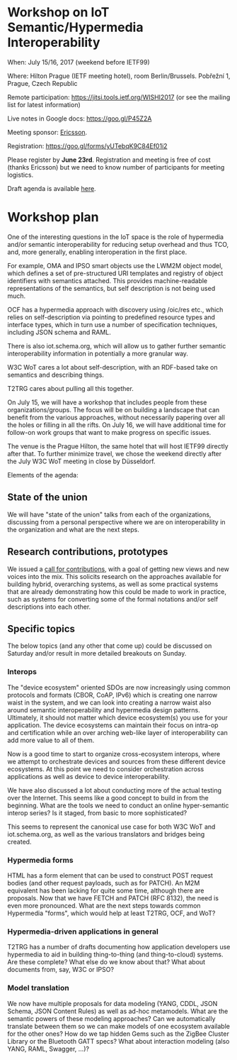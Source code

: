 # Workshop on IoT Semantic/Hypermedia Interoperability

When: July 15/16, 2017 (weekend before IETF99)

Where: Hilton Prague (IETF meeting hotel), room Berlin/Brussels. Pobřežní 1, Prague, Czech Republic

Remote participation: https://jitsi.tools.ietf.org/WISHI2017
(or see the mailing list for latest information)

Live notes in Google docs: https://goo.gl/P45Z2A

Meeting sponsor: [Ericsson](https://www.ericsson.com/en/internet-of-things).

Registration: https://goo.gl/forms/yUTebqK9C84Ef01i2

Please register by **June 23rd**. Registration and meeting is free of cost (thanks Ericsson) but we need to know number of participants for meeting logistics.

Draft agenda is available [here](https://github.com/t2trg/2017-07-wishi/blob/master/AGENDA.md).

# Workshop plan

One of the interesting questions in the IoT space is the role of
hypermedia and/or semantic interoperability for reducing setup
overhead and thus TCO, and, more generally, enabling interoperation in
the first place.

For example, OMA and IPSO smart objects use the LWM2M object model,
which defines a set of pre-structured URI templates and registry of
object identifiers with semantics attached. This provides
machine-readable representations of the semantics, but self
description is not being used much.

OCF has a hypermedia approach with discovery using /oic/res etc.,
which relies on self-description via pointing to predefined resource
types and interface types, which in turn use a number of specification
techniques, including JSON schema and RAML.

There is also iot.schema.org, which will allow us to gather further
semantic interoperability information in potentially a more granular
way.

W3C WoT cares a lot about self-description, with an RDF-based take on
semantics and describing things.

T2TRG cares about pulling all this together.

On July 15, we will have a workshop that includes people from these
organizations/groups.  The focus will be on building a landscape that
can benefit from the various approaches, without necessarily papering
over all the holes or filling in all the rifts.  On July 16, we will
have additional time for follow-on work groups that want to make
progress on specific issues.

The venue is the Prague Hilton, the same hotel that will host IETF99
directly after that.  To further minimize travel, we chose the weekend
directly after the July W3C WoT meeting in close by Düsseldorf.

Elements of the agenda:

## State of the union

We will have "state of the union" talks from each of the
organizations, discussing from a personal perspective where we are on
interoperability in the organization and what are the next steps.

## Research contributions, prototypes

We issued a [call for contributions][cfc], with a goal of getting new
views and new voices into the mix.  This solicits research on the
approaches available for building hybrid, overarching systems, as well
as some practical systems that are already demonstrating how this
could be made to work in practice, such as systems for converting some
of the formal notations and/or self descriptions into each other.

[cfc]: https://github.com/t2trg/2017-07-wishi/blob/master/CALL-FOR-CONTRIBUTIONS.md

## Specific topics

The below topics (and any other that come up) could be discussed on
Saturday and/or result in more detailed breakouts on Sunday.

### Interops

The "device ecosystem" oriented SDOs are now increasingly using common
protocols and formats (CBOR, CoAP, IPv6) which is creating one narrow
waist in the system, and we can look into creating a narrow waist also
around semantic interoperability and hypermedia design patterns.
Ultimately, it should not matter which device ecosystem(s) you use for
your application.  The device ecosystems can maintain their focus on
intra-op and certification while an over arching web-like layer of
interoperability can add more value to all of them.

Now is a good time to start to organize cross-ecosystem interops,
where we attempt to orchestrate devices and sources from these
different device ecosystems. At this point we need to consider
orchestration across applications as well as device to device
interoperability.

We have also discussed a lot about conducting more of the actual
testing over the Internet. This seems like a good concept to build in
from the beginning. What are the tools we need to conduct an online
hyper-semantic interop series? Is it staged, from basic to more
sophisticated?

This seems to represent the canonical use case for both W3C WoT and
iot.schema.org, as well as the various translators and bridges being
created.

### Hypermedia forms

HTML has a form element that can be used to construct POST request
bodies (and other request payloads, such as for PATCH).  An M2M
equivalent has been lacking for quite some time, although there are
proposals.  Now that we have FETCH and PATCH (RFC 8132), the need is
even more pronounced.  What are the next steps towards common
Hypermedia "forms", which would help at least T2TRG, OCF, and WoT?

### Hypermedia-driven applications in general

T2TRG has a number of drafts documenting how application developers
use hypermedia to aid in building thing-to-thing (and thing-to-cloud)
systems.  Are these complete?  What else do we know about that? What
about documents from, say, W3C or IPSO?

### Model translation

We now have multiple proposals for data modeling (YANG, CDDL, JSON
Schema, JSON Content Rules) as well as ad-hoc metamodels.  What are
the semantic powers of these modeling approaches?  Can we
automatically translate between them so we can make models of one
ecosystem available for the other ones?  How do we tap hidden Gems
such as the ZigBee Cluster Library or the Bluetooth GATT specs? What
about interaction modeling (also YANG, RAML, Swagger, ...)?
